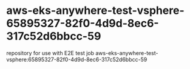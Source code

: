 # aws-eks-anywhere-test-vsphere-65895327-82f0-4d9d-8ec6-317c52d6bbcc-59
repository for use with E2E test job aws-eks-anywhere-test-vsphere:65895327-82f0-4d9d-8ec6-317c52d6bbcc-59
